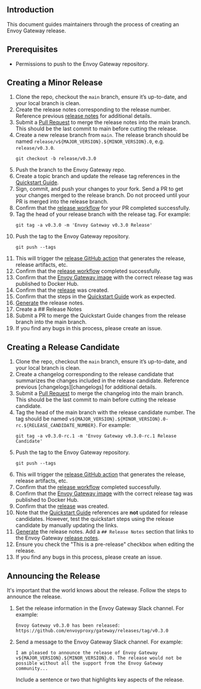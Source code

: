 ## Introduction
This document guides maintainers through the process of creating an Envoy Gateway release.

## Prerequisites
- Permissions to push to the Envoy Gateway repository.

## Creating a Minor Release

1. Clone the repo, checkout the `main` branch, ensure it’s up-to-date, and your local branch is clean.
2. Create the release notes corresponding to the release number. Reference previous [release notes][eg_notes]
   for additional details.
3. Submit a [Pull Request][pr] to merge the release notes into the main branch. This should be the last commit to main
   before cutting the release.
4. Create a new release branch from `main`. The release branch should be named
   `release/v${MAJOR_VERSION}.${MINOR_VERSION}.0`, e.g. `release/v0.3.0`.
   ```shell
   git checkout -b release/v0.3.0
   ```
5. Push the branch to the Envoy Gateway repo.
6. Create a topic branch and update the release tag references in the [Quickstart Guide][quickstart].
7. Sign, commit, and push your changes to your fork. Send a PR to get your changes merged to the release branch.
   Do not proceed until your PR is merged into the release branch.
8. Confirm that the [release workflow][release_workflow] for your PR completed successfully.
9. Tag the head of your release branch with the release tag. For example:
   ```shell
   git tag -a v0.3.0 -m 'Envoy Gateway v0.3.0 Release'
   ```
10. Push the tag to the Envoy Gateway repository.
    ```shell
    git push --tags
    ```
11. This will trigger the [release GitHub action][release_gha] that generates the release, release artifacts, etc.
12. Confirm that the [release workflow][release_workflow] completed successfully.
13. Confirm that the [Envoy Gateway image][image] with the correct release tag was published to Docker Hub.
14. Confirm that the [release][release] was created.
15. Confirm that the steps in the [Quickstart Guide][quickstart] work as expected.
16. [Generate][release_notes] the release notes.
17. Create a ## Release Notes
18. Submit a PR to merge the Quickstart Guide changes from the release branch into the main branch.
19. If you find any bugs in this process, please create an issue.

## Creating a Release Candidate

1. Clone the repo, checkout the `main` branch, ensure it’s up-to-date, and your local branch is clean.
2. Create a changelog corresponding to the release candidate that summarizes the changes included in the
   release candidate. Reference previous [changelogs][changelogs] for additional details.
3. Submit a [Pull Request][pr] to merge the changelog into the main branch. This should be the last commit to main
   before cutting the release candidate.
4. Tag the head of the main branch with the release candidate number. The tag should be named
   `v${MAJOR_VERSION}.${MINOR_VERSION}.0-rc.${RELEASE_CANDIDATE_NUMBER}`. For example:
   ```shell
   git tag -a v0.3.0-rc.1 -m 'Envoy Gateway v0.3.0-rc.1 Release Candidate'
   ```
5. Push the tag to the Envoy Gateway repository.
   ```shell
   git push --tags
   ```
6. This will trigger the [release GitHub action][release_gha] that generates the release, release artifacts, etc.
7. Confirm that the [release workflow][release_workflow] completed successfully.
8. Confirm that the [Envoy Gateway image][image] with the correct release tag was published to Docker Hub.
9. Confirm that the [release][release] was created.
10. Note that the [Quickstart Guide][quickstart] references are __not__ updated for release candidates. However, test
    the quickstart steps using the release candidate by manually updating the links.
11. [Generate][release_notes] the release notes. Add a `## Release Notes` section that links to the Envoy Gateway
    [release notes][eg_notes].
12. Ensure you check the "This is a pre-release" checkbox when editing the release.
13. If you find any bugs in this process, please create an issue.

## Announcing the Release
It's important that the world knows about the release. Follow the steps to announce the release.
1. Set the release information in the Envoy Gateway Slack channel. For example:
   ```shell
   Envoy Gateway v0.3.0 has been released: https://github.com/envoyproxy/gateway/releases/tag/v0.3.0
   ```
2. Send a message to the Envoy Gateway Slack channel. For example:
   ```shell
   I am pleased to announce the release of Envoy Gateway v${MAJOR_VERSION}.${MINOR_VERSION}.0. The release would not be
   possible without all the support from the Envoy Gateway community...
   ```
   Include a sentence or two that highlights key aspects of the release.

[eg_notes]: https://github.com/envoyproxy/gateway/tree/main/release-notes
[pr]: https://github.com/envoyproxy/gateway/pulls
[quickstart]: https://github.com/envoyproxy/gateway/blob/main/docs/user/QUICKSTART.md
[release_gha]: https://github.com/envoyproxy/gateway/blob/main/.github/workflows/release.yaml
[release_workflow]: https://github.com/envoyproxy/gateway/actions/workflows/release.yaml
[image]: https://hub.docker.com/r/envoyproxy/gateway/tags
[release]: https://github.com/envoyproxy/gateway/releases
[release_notes]: https://docs.github.com/en/repositories/releasing-projects-on-github/automatically-generated-release-notes
